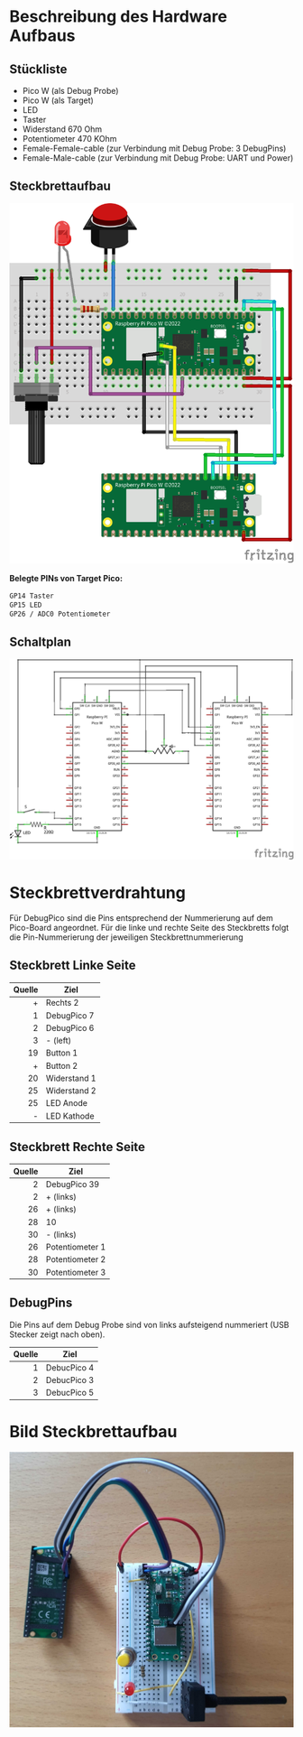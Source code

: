 # Beschreibung des Hardware Aufbaus

## Stückliste

 * Pico W (als Debug Probe)
 * Pico W (als Target)
 * LED
 * Taster
 * Widerstand 670 Ohm
 * Potentiometer 470 KOhm
 * Female-Female-cable (zur Verbindung mit Debug Probe: 3 DebugPins)
 * Female-Male-cable (zur Verbindung mit Debug Probe: UART und Power)

## Steckbrettaufbau

![alt text](workshop_bb.png)

**Belegte PINs von Target Pico:**

```
GP14 Taster
GP15 LED
GP26 / ADC0 Potentiometer
```

## Schaltplan

![alt text](workshop_schem.png)

# Steckbrettverdrahtung

Für DebugPico sind die Pins entsprechend der Nummerierung auf dem Pico-Board angeordnet. 
Für die linke und rechte Seite des Steckbretts folgt die Pin-Nummerierung der jeweiligen Steckbrettnummerierung


## Steckbrett Linke Seite

| Quelle | Ziel         |
|-------:|--------------|
|      + | Rechts 2     |
|      1 | DebugPico 7  |
|      2 | DebugPico 6  |
|      3 | - (left)     |
|     19 | Button 1     |
|      + | Button 2     |
|     20 | Widerstand 1 |
|     25 | Widerstand 2 |
|     25 | LED Anode    |
|      - | LED Kathode  |

## Steckbrett Rechte Seite

| Quelle | Ziel            |
|-------:|-----------------|
|      2 | DebugPico 39    |
|      2 | + (links)       |
|     26 | + (links)       |
|     28 | 10              |
|     30 | - (links)       |
|     26 | Potentiometer 1 |
|     28 | Potentiometer 2 |
|     30 | Potentiometer 3 |


## DebugPins

Die Pins auf dem Debug Probe sind von links aufsteigend nummeriert (USB Stecker zeigt nach oben).

| Quelle | Ziel        |
|-------:|-------------|
|      1 | DebucPico 4 |
|      2 | DebucPico 3 |
|      3 | DebucPico 5 |

# Bild Steckbrettaufbau

![alt text](steckbrett.jpg)